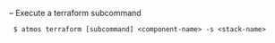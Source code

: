 – Execute a terraform subcommand

```shell
 $ atmos terraform [subcommand] <component-name> -s <stack-name>
```
